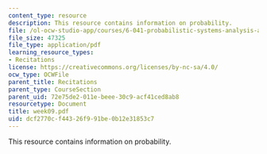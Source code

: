 ```yaml
---
content_type: resource
description: This resource contains information on probability.
file: /ol-ocw-studio-app/courses/6-041-probabilistic-systems-analysis-and-applied-probability-spring-2006/dcf2770cf44326f991be0b12e31853c7_week09.pdf
file_size: 47325
file_type: application/pdf
learning_resource_types:
- Recitations
license: https://creativecommons.org/licenses/by-nc-sa/4.0/
ocw_type: OCWFile
parent_title: Recitations
parent_type: CourseSection
parent_uid: 72e75de2-011e-beee-30c9-acf41ced8ab8
resourcetype: Document
title: week09.pdf
uid: dcf2770c-f443-26f9-91be-0b12e31853c7
---
```

This resource contains information on probability.